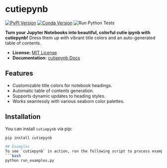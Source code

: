 # cutiepynb

[![PyPI Version](https://img.shields.io/pypi/v/cutiepynb.svg)](https://pypi.python.org/pypi/cutiepynb)
[![Conda Version](https://img.shields.io/conda/vn/conda-forge/cutiepynb.svg)](https://anaconda.org/conda-forge/cutiepynb)
![Run Python Tests](https://github.com/emarquezz/cutiepynb/actions/workflows/python-tests.yml/badge.svg)

**Turn your Jupyter Notebooks into beautiful, colorful cutie ipynb with cutiepynb!** 
Dress them up with vibrant title colors and an auto-generated table of contents.

- **License:** [MIT License](LICENSE)
- **Documentation:** [cutiepynb Docs](https://emarquezz.github.io/cutiepynb)

## Features

- Customizable title colors for notebook headings.
- Automatic table of contents generation.
- Supports dynamic updates to heading styles.
- Works seamlessly with various seaborn color palettes.

## Installation

You can install `cutiepynb` via pip:
```bash
pip install cutiepynb

## Examples
To see `cutiepynb` in action, run the following script to process example notebooks:
```bash
python run_examples.py


